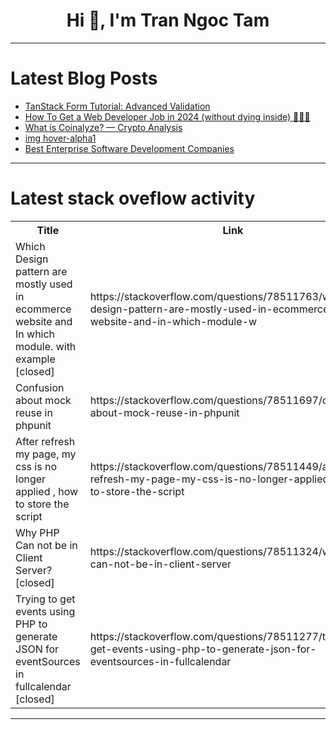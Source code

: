 <h1 align="center">Hi 👋, I'm Tran Ngoc Tam</h1>

---

# Latest Blog Posts 
<!-- BLOG-POST-LIST:START -->
- [TanStack Form Tutorial: Advanced Validation](https://dev.to/this-is-learning/tanstack-form-tutorial-advanced-validation-41hc)
- [How To Get a Web Developer Job in 2024 &lpar;without dying inside&rpar; 🧑‍💻💀](https://dev.to/wasp/how-to-get-a-web-developer-job-in-2024-without-dying-inside-eo8)
- [What is Coinalyze? — Crypto Analysis](https://dev.to/bloger_07/what-is-coinalyze-crypto-analysis-24ef)
- [img hover-alpha1](https://dev.to/itzad_20/img-hover-alpha1-5ac3)
- [Best Enterprise Software Development Companies](https://dev.to/igor_ag_aaa2341e64b1f4cb4/best-enterprise-software-development-companies-3ief)
<!-- BLOG-POST-LIST:END -->

---

# Latest stack oveflow activity
<table>
  <tr><th>Title</th><th>Link</th></tr>
  <!-- STACKOVERFLOW:START --><tr><td>Which Design pattern are mostly used in ecommerce website and In which module. with example [closed]</td><td>https://stackoverflow.com/questions/78511763/which-design-pattern-are-mostly-used-in-ecommerce-website-and-in-which-module-w</td></tr><tr><td>Confusion about mock reuse in phpunit</td><td>https://stackoverflow.com/questions/78511697/confusion-about-mock-reuse-in-phpunit</td></tr><tr><td>After refresh my page, my css is no longer applied , how to store the script</td><td>https://stackoverflow.com/questions/78511449/after-refresh-my-page-my-css-is-no-longer-applied-how-to-store-the-script</td></tr><tr><td>Why PHP Can not be in Client Server? [closed]</td><td>https://stackoverflow.com/questions/78511324/why-php-can-not-be-in-client-server</td></tr><tr><td>Trying to get events using PHP to generate JSON for eventSources in fullcalendar [closed]</td><td>https://stackoverflow.com/questions/78511277/trying-to-get-events-using-php-to-generate-json-for-eventsources-in-fullcalendar</td></tr><!-- STACKOVERFLOW:END -->
</table>

---


